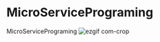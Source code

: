 # MicroServicePrograming
MicroServicePrograming
![ezgif com-crop](https://github.com/van1164/MicroServicePrograming/assets/52437971/308cad17-96de-4995-899c-64354b6c3fc0)
